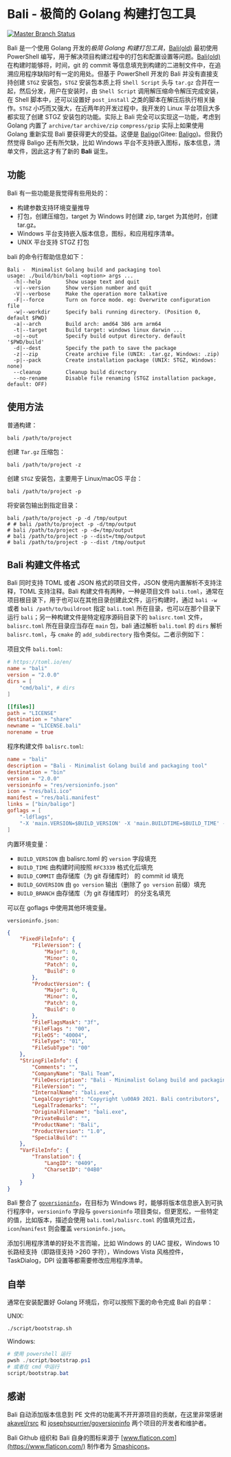 # Bali - 极简的 Golang 构建打包工具

[![Master Branch Status](https://github.com/balibuild/bali/workflows/CI/badge.svg)](https://github.com/balibuild/bali/actions)

Bali 是一个使用 Golang 开发的*极简 Golang 构建打包工具*，[Bali(old)](https://github.com/fcharlie/bali) 最初使用 PowerShell 编写，用于解决项目构建过程中的打包和配置设置等问题。[Bali(old)](https://github.com/fcharlie/bali) 在构建时能够将，时间，git 的 commit 等信息填充到构建的二进制文件中，在追溯应用程序缺陷时有一定的用处。但基于 PowerShell 开发的 Bali 并没有直接支持创建 `STGZ` 安装包，`STGZ` 安装包本质上将 `Shell Script` 头与 `tar.gz` 合并在一起，然后分发，用户在安装时，由 `Shell Script` 调用解压缩命令解压完成安装，在 Shell 脚本中，还可以设置好 `post_install` 之类的脚本在解压后执行相关操作。`STGZ` 小巧而又强大，在近两年的开发过程中，我开发的 Linux 平台项目大多都实现了创建 STGZ 安装包的功能。实际上 Bali 完全可以实现这一功能，考虑到 Golang 内置了 `archive/tar` `archive/zip` `compress/gzip` 实际上如果使用 Golang 重新实现 Bali 要获得更大的受益。这便是 [Baligo](https://github.com/fcharlie/baligo)(Gitee: [Baligo](https://gitee.com/ipvb/baligo))。但我仍然觉得 Baligo 还有所欠缺，比如 Windows 平台不支持嵌入图标，版本信息，清单文件，因此这才有了新的 **Bali** 诞生。


## 功能

Bali 有一些功能是我觉得有些用处的：

+   构建参数支持环境变量推导
+   打包，创建压缩包，target 为 Windows 时创建 zip, target 为其他时，创建 tar.gz。
+   Windows 平台支持嵌入版本信息，图标，和应用程序清单。
+   UNIX 平台支持 STGZ 打包


bali 的命令行帮助信息如下：

```shell
Bali -  Minimalist Golang build and packaging tool
usage: ./build/bin/bali <option> args ...
  -h|--help        Show usage text and quit
  -v|--version     Show version number and quit
  -V|--verbose     Make the operation more talkative
  -F|--force       Turn on force mode. eg: Overwrite configuration file
  -w|--workdir     Specify bali running directory. (Position 0, default $PWD)
  -a|--arch        Build arch: amd64 386 arm arm64
  -t|--target      Build target: windows linux darwin ...
  -o|--out         Specify build output directory. default '$PWD/build'
  -d|--dest        Specify the path to save the package
  -z|--zip         Create archive file (UNIX: .tar.gz, Windows: .zip)
  -p|--pack        Create installation package (UNIX: STGZ, Windows: none)
  --cleanup        Cleanup build directory
  --no-rename      Disable file renaming (STGZ installation package, default: OFF)

```

## 使用方法

普通构建：

```shell
bali /path/to/project
```

创建 `Tar.gz` 压缩包：

```shell
bali /path/to/project -z
```

创建 `STGZ` 安装包，主要用于 Linux/macOS 平台：

```shell
bali /path/to/project -p
```

将安装包输出到指定目录：

```shell
bali /path/to/project -p -d /tmp/output
# # bali /path/to/project -p -d/tmp/output
# bali /path/to/project -p -d=/tmp/output
# bali /path/to/project -p --dist=/tmp/output
# bali /path/to/project -p --dist /tmp/output
```

## Bali 构建文件格式

Bali 同时支持 TOML 或者 JSON 格式的项目文件，JSON 使用内置解析不支持注释，TOML 支持注释。Bali 构建文件有两种，一种是项目文件 `bali.toml`，通常在项目根目录下，用于也可以在其他目录创建此文件，运行构建时，通过 `bali -w` 或者 `bali /path/to/buildroot` 指定 `bali.toml` 所在目录，也可以在那个目录下运行 `bali`；另一种构建文件是特定程序源码目录下的 `balisrc.toml` 文件，`balisrc.toml` 所在目录应当存在 `main` 包，bali 通过解析 `bali.toml` 的 `dirs` 解析 `balisrc.toml`，与 `cmake` 的 `add_subdirectory` 指令类似。二者示例如下：

项目文件 `bali.toml`:

```toml
# https://toml.io/en/
name = "bali"
version = "2.0.0"
dirs = [
    "cmd/bali", # dirs
]

[[files]]
path = "LICENSE"
destination = "share"
newname = "LICENSE.bali"
norename = true

```

程序构建文件 `balisrc.toml`:

```toml
name = "bali"
description = "Bali - Minimalist Golang build and packaging tool"
destination = "bin"
version = "2.0.0"
versioninfo = "res/versioninfo.json"
icon = "res/bali.ico"
manifest = "res/bali.manifest"
links = ["bin/baligo"]
goflags = [
    "-ldflags",
    "-X 'main.VERSION=$BUILD_VERSION' -X 'main.BUILDTIME=$BUILD_TIME' -X 'main.BUILDBRANCH=$BUILD_BRANCH' -X 'main.BUILDCOMMIT=$BUILD_COMMIT' -X 'main.GOVERSION=$BUILD_GOVERSION'",
]

```

内置环境变量：

+   `BUILD_VERSION` 由 balisrc.toml 的 `version` 字段填充
+   `BUILD_TIME` 由构建时间按照 `RFC3339` 格式化后填充
+   `BUILD_COMMIT` 由存储库（为 git 存储库时） 的 commit id 填充
+   `BUILD_GOVERSION` 由 `go version` 输出（删除了 `go version` 前缀）填充
+   `BUILD_BRANCH` 由存储库（为 git 存储库时） 的分支名填充

可以在 goflags 中使用其他环境变量。

`versioninfo.json:`

```json
{
	"FixedFileInfo": {
		"FileVersion": {
			"Major": 0,
			"Minor": 0,
			"Patch": 0,
			"Build": 0
		},
		"ProductVersion": {
			"Major": 0,
			"Minor": 0,
			"Patch": 0,
			"Build": 0
		},
		"FileFlagsMask": "3f",
		"FileFlags ": "00",
		"FileOS": "40004",
		"FileType": "01",
		"FileSubType": "00"
	},
	"StringFileInfo": {
		"Comments": "",
		"CompanyName": "Bali Team",
		"FileDescription": "Bali - Minimalist Golang build and packaging tool",
		"FileVersion": "",
		"InternalName": "bali.exe",
		"LegalCopyright": "Copyright \u00A9 2021. Bali contributors",
		"LegalTrademarks": "",
		"OriginalFilename": "bali.exe",
		"PrivateBuild": "",
		"ProductName": "Bali",
		"ProductVersion": "1.0",
		"SpecialBuild": ""
	},
	"VarFileInfo": {
		"Translation": {
			"LangID": "0409",
			"CharsetID": "04B0"
		}
	}
}
```

Bali 整合了 [`goversioninfo`](https://github.com/josephspurrier/goversioninfo)，在目标为 Windows 时，能够将版本信息嵌入到可执行程序中，`versioninfo` 字段与 `goversioninfo` 项目类似，但更宽松，一些特定的值，比如版本，描述会使用 `bali.toml/balisrc.toml` 的值填充过去，`icon`/`manifest` 则会覆盖 `versioninfo.json`。

添加引用程序清单的好处不言而喻，比如 Windows 的 UAC 提权，Windows 10 长路经支持（即路径支持 >260 字符），Windows Vista 风格控件，TaskDialog，DPI 设置等都需要修改应用程序清单。

## 自举

通常在安装配置好 Golang 环境后，你可以按照下面的命令完成 Bali 的自举：

UNIX:

```shell
./script/bootstrap.sh
```

Windows:

```ps1
# 使用 powershell 运行
pwsh ./script/bootstrap.ps1
# 或者在 cmd 中运行
script/bootstrap.bat
```

## 感谢

Bali 自动添加版本信息到 PE 文件的功能离不开开源项目的贡献，在这里非常感谢 [akavel/rsrc](https://github.com/akavel/rsrc) 和 [josephspurrier/goversioninfo](https://github.com/josephspurrier/goversioninfo) 两个项目的开发者和维护者。

Bali Github 组织和 Bali 自身的图标来源于 [www.flaticon.com](https://www.flaticon.com/) 制作者为 [Smashicons](https://www.flaticon.com/authors/smashicons)。

